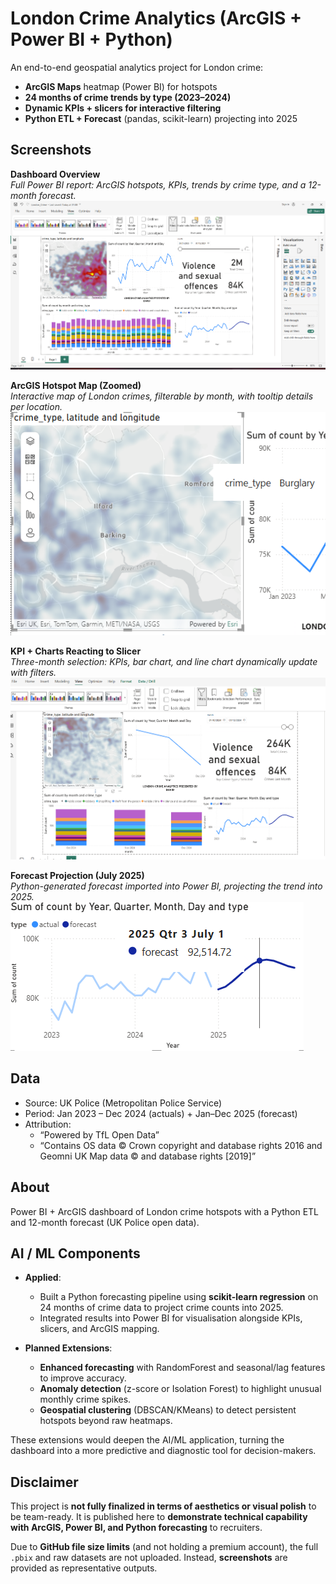 # London Crime Analytics (ArcGIS + Power BI + Python)

An end-to-end geospatial analytics project for London crime:
- **ArcGIS Maps** heatmap (Power BI) for hotspots
- **24 months of crime trends by type (2023–2024)**
- **Dynamic KPIs + slicers for interactive filtering**
- **Python ETL + Forecast** (pandas, scikit-learn) projecting into 2025

## Screenshots

**Dashboard Overview**  
*Full Power BI report: ArcGIS hotspots, KPIs, trends by crime type, and a 12-month forecast.*  
![Dashboard Overview](screenshots/dashboard_plain.png)

**ArcGIS Hotspot Map (Zoomed)**  
*Interactive map of London crimes, filterable by month, with tooltip details per location.*  
![ArcGIS Zoom](screenshots/Heatmap.png)

**KPI + Charts Reacting to Slicer**  
*Three-month selection: KPIs, bar chart, and line chart dynamically update with filters.*  
![Slicer Reaction](screenshots/month_decrease.png)

**Forecast Projection (July 2025)**  
*Python-generated forecast imported into Power BI, projecting the trend into 2025.*  
![Forecast Projection](screenshots/forecast_crime.png)

## Data
- Source: UK Police (Metropolitan Police Service)  
- Period: Jan 2023 – Dec 2024 (actuals) + Jan–Dec 2025 (forecast)  
- Attribution:  
  - “Powered by TfL Open Data”  
  - “Contains OS data © Crown copyright and database rights 2016 and Geomni UK Map data © and database rights [2019]”  

## About
Power BI + ArcGIS dashboard of London crime hotspots with a Python ETL and 12-month forecast (UK Police open data).  

## AI / ML Components

- **Applied**:  
  - Built a Python forecasting pipeline using **scikit-learn regression** on 24 months of crime data to project crime counts into 2025.  
  - Integrated results into Power BI for visualisation alongside KPIs, slicers, and ArcGIS mapping.  

- **Planned Extensions**:  
  - **Enhanced forecasting** with RandomForest and seasonal/lag features to improve accuracy.  
  - **Anomaly detection** (z-score or Isolation Forest) to highlight unusual monthly crime spikes.  
  - **Geospatial clustering** (DBSCAN/KMeans) to detect persistent hotspots beyond raw heatmaps.  

These extensions would deepen the AI/ML application, turning the dashboard into a more predictive and diagnostic tool for decision-makers.

## Disclaimer
This project is **not fully finalized in terms of aesthetics or visual polish** to be team-ready. It is published here to **demonstrate technical capability with ArcGIS, Power BI, and Python forecasting** to recruiters.  

Due to **GitHub file size limits** (and not holding a premium account), the full `.pbix` and raw datasets are not uploaded. Instead, **screenshots** are provided as representative outputs.
